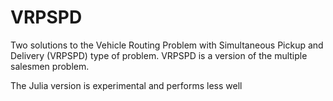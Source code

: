 # VRPSPD


Two solutions to the Vehicle Routing Problem with Simultaneous Pickup and Delivery
(VRPSPD) type of problem. VRPSPD is a version of the multiple salesmen problem.

The Julia version is experimental and performs less well